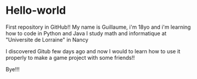 # Hello-world
First repository in GitHub!!
My name is Guillaume, i'm 18yo and i'm learning how to code in Python and Java
I study math and informatique at "Universite de Lorraine" in Nancy 

I discovered Gitub few days ago and now I would to learn how to use it properly to make a game project with some friends!!

Bye!!!
